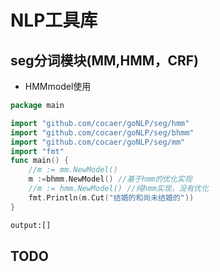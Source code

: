 # NLP工具库

## seg分词模块(MM,HMM，CRF)

- HMMmodel使用

```go
package main

import "github.com/cocaer/goNLP/seg/hmm"
import "github.com/cocaer/goNLP/seg/bhmm"
import "github.com/cocaer/goNLP/seg/mm"
import "fmt"
func main() {
    //m := mm.NewModel()
    m :=bhmm.NewModel() //基于hmm的优化实现
    //m := hmm.NewModel() //纯hmm实现，没有优化
    fmt.Println(m.Cut("结婚的和尚未结婚的"))
}

```

``` txt
output:[]
```


## TODO
